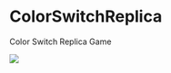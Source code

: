 # ColorSwitchReplica

Color Switch Replica Game

<img src = "https://media.giphy.com/media/aubmZkXNS0ur2JAPMX/giphy-downsized.gif"/>
